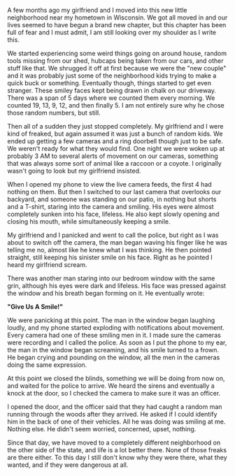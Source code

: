 A few months ago my girlfriend and I moved into this new little neighborhood near my hometown in Wisconsin. We got all moved in and our lives seemed to have begun a brand new chapter, but this chapter has been full of fear and I must admit, I am still looking over my shoulder as I write this.

We started experiencing some weird things going on around house, random tools missing from our shed, hubcaps being taken from our cars, and other stuff like that. We shrugged it off at first because we were the "new couple" and it was probably just some of the neighborhood kids trying to make a quick buck or something. Eventually though, things started to get even stranger. These smiley faces kept being drawn in chalk on our driveway. There was a span of 5 days where we counted them every morning. We counted 19, 13, 9, 12, and then finally 5. I am not entirely sure why he chose those random numbers, but still.

Then all of a sudden they just stopped completely. My girlfriend and I were kind of freaked, but again assumed it was just a bunch of random kids. We ended up getting a few cameras and a ring doorbell though just to be safe. We weren't ready for what they would find. One night we were woken up at probably 3 AM to several alerts of movement on our cameras, something that was always some sort of animal like a raccoon or a coyote. I originally wasn't going to look but my girlfriend insisted.

When I opened my phone to view the live camera feeds, the first 4 had nothing on them. But then I switched to our last camera that overlooks our backyard, and someone was standing on our patio, in nothing but shorts and a T-shirt, staring into the camera and smiling. His eyes were almost completely sunken into his face, lifeless. He also kept slowly opening and closing his mouth, while simultaneously keeping a smile.

My girlfriend and I panicked and went to call the police, but right as I was about to switch off the camera, the man began waving his finger like he was telling me no, almost like he knew what I was thinking. He then pointed straight, still keeping his sinister smile on his face. Right as he pointed I heard my girlfriend scream.

There was another man staring into our bedroom window with the same grin, although his eyes were dark and lifeless. His face was pressed against the window and his breath began forming on it. He eventually wrote:

**"Give Us A Smile!"**

We were panicking at this point. The man in the window began laughing loudly, and my phone started exploding with notifications about movement. Every camera had one of these smiling men in it. I made sure the cameras were recording and I called the police. As soon as I put the phone to my ear, the man in the window began screaming, and his smile turned to a frown. He began crying and pounding on the window, all the men in the cameras doing the same expression.

At this point we closed the blinds, something we will be doing from now on, and waited for the police to arrive. We heard the sirens and eventually a knock at the door, so I checked the camera to make sure it was an officer.

I opened the door, and the officer said that they had caught a random man running through the woods after they arrived. He asked if I could identify him in the back of one of their vehicles. All he was doing was smiling at me. Nothing else. He didn't seem worried, concerned, upset, nothing.

Since that day, we have moved to a completely different neighborhood on the other side of the state, and life is a lot better there. None of those freaks are there either. To this day I still don't know why they were there, what they wanted, and if they were dangerous at all.